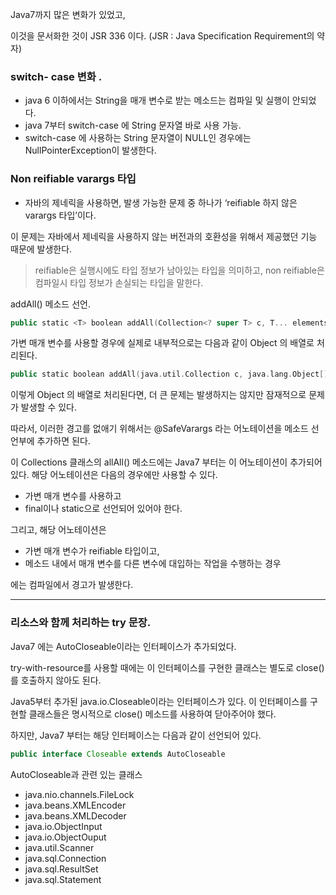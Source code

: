 Java7까지 많은 변화가 있었고, 

이것을 문서화한 것이 JSR 336 이다.  (JSR : Java Specification Requirement의 약자) 

### switch- case 변화 .

- java 6 이하에서는 String을 매개 변수로 받는 메소드는 컴파일 및 실행이 안되었다.
- java 7부터 switch-case 에 String 문자열 바로 사용 가능.
- switch-case 에 사용하는 String 문자열이 NULL인 경우에는 NullPointerException이 발생한다.

### Non reifiable varargs 타입

- 자바의 제네릭을 사용하면, 발생 가능한 문제 중 하나가 ‘reifiable 하지 않은 varargs 타입’이다.

이 문제는 자바에서 제네릭을 사용하지 않는 버전과의 호환성을 위해서 제공했던 기능 때문에 발생한다. 

> reifiable은 실행시에도 타입 정보가 남아있는 타입을 의미하고, non reifiable은 컴파일시 타입 정보가 손실되는 타입을 말한다.
> 

addAll() 메소드 선언.

```kotlin
public static <T> boolean addAll(Collection<? super T> c, T... elements)
```

가변 매개 변수를 사용할 경우에 실제로 내부적으로는 다음과 같이 Object 의 배열로 처리된다. 

```kotlin
public static boolean addAll(java.util.Collection c, java.lang.Object[] elements)
```

이렇게 Object 의 배열로 처리된다면, 더 큰 문제는 발생하지는 않지만 잠재적으로 문제가 발생할 수 있다. 

따라서, 이러한 경고를 없애기 위해서는 @SafeVarargs 라는 어노테이션을 메소드 선언부에 추가하면 된다. 

이 Collections 클래스의 allAll() 메소드에는 Java7 부터는 이 어노테이션이 추가되어 있다. 해당 어노테이션은 다음의 경우에만 사용할 수 있다. 

- 가변 매개 변수를 사용하고
- final이나 static으로 선언되어 있어야 한다.

그리고, 해당 어노테이션은

- 가변 매개 변수가 reifiable 타입이고,
- 메소드 내에서 매개 변수를 다른 변수에 대입하는 작업을 수행하는 경우

에는 컴파일에서 경고가 발생한다. 

---

### 리소스와 함께 처리하는 try 문장.

Java7 에는 AutoCloseable이라는 인터페이스가 추가되었다. 

try-with-resource를 사용할 때에는 이 인터페이스를 구현한 클래스는 별도로 close()를 호출하지 않아도 된다. 

Java5부터 추가된 java.io.Closeable이라는 인터페이스가 있다. 이 인터페이스를 구현할 클래스들은 명시적으로 close() 메소드를 사용하여 닫아주어야 했다. 

하지만, Java7 부터는 해당 인터페이스는 다음과 같이 선언되어 있다. 

```java
public interface Closeable extends AutoCloseable 
```

AutoCloseable과 관련 있는 클래스

- java.nio.channels.FileLock
- java.beans.XMLEncoder
- java.beans.XMLDecoder
- java.io.ObjectInput
- java.io.ObjectOuput
- java.util.Scanner
- java.sql.Connection
- java.sql.ResultSet
- java.sql.Statement
